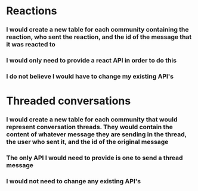 # Reactions
### I would create a new table for  each community containing the reaction, who sent the reaction, and the id of the message that it was reacted to
### I would only need to provide a react API in order to do this
### I do not believe I would have to change my existing API's

# Threaded conversations
### I would create a new table for each community that would represent conversation threads. They would contain the content of whatever message they are sending in the thread, the user who sent it, and the id of the original message
### The only API I would need to provide is one to send a thread message
### I would not need to change any existing API's

